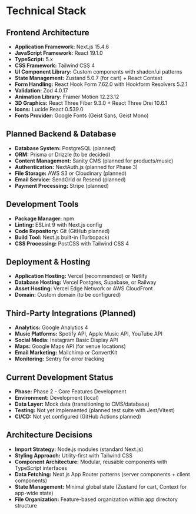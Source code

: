 # Technical Stack

## Frontend Architecture

- **Application Framework:** Next.js 15.4.6
- **JavaScript Framework:** React 19.1.0
- **TypeScript:** 5.x
- **CSS Framework:** Tailwind CSS 4
- **UI Component Library:** Custom components with shadcn/ui patterns
- **State Management:** Zustand 5.0.7 (for cart) + React Context
- **Form Handling:** React Hook Form 7.62.0 with Hookform Resolvers 5.2.1
- **Validation:** Zod 4.0.17
- **Animation Library:** Framer Motion 12.23.12
- **3D Graphics:** React Three Fiber 9.3.0 + React Three Drei 10.6.1
- **Icons:** Lucide React 0.539.0
- **Fonts Provider:** Google Fonts (Geist Sans, Geist Mono)

## Planned Backend & Database

- **Database System:** PostgreSQL (planned)
- **ORM:** Prisma or Drizzle (to be decided)
- **Content Management:** Sanity CMS (planned for products/music)
- **Authentication:** NextAuth.js (planned for Phase 3)
- **File Storage:** AWS S3 or Cloudinary (planned)
- **Email Service:** SendGrid or Resend (planned)
- **Payment Processing:** Stripe (planned)

## Development Tools

- **Package Manager:** npm
- **Linting:** ESLint 9 with Next.js config
- **Code Repository:** Git (GitHub planned)
- **Build Tool:** Next.js built-in (Turbopack)
- **CSS Processing:** PostCSS with Tailwind CSS 4

## Deployment & Hosting

- **Application Hosting:** Vercel (recommended) or Netlify
- **Database Hosting:** Vercel Postgres, Supabase, or Railway
- **Asset Hosting:** Vercel Edge Network or AWS CloudFront
- **Domain:** Custom domain (to be configured)

## Third-Party Integrations (Planned)

- **Analytics:** Google Analytics 4
- **Music Platforms:** Spotify API, Apple Music API, YouTube API
- **Social Media:** Instagram Basic Display API
- **Maps:** Google Maps API (for venue locations)
- **Email Marketing:** Mailchimp or ConvertKit
- **Monitoring:** Sentry for error tracking

## Current Development Status

- **Phase:** Phase 2 - Core Features Development
- **Environment:** Development (local)
- **Data Layer:** Mock data (transitioning to CMS/database)
- **Testing:** Not yet implemented (planned test suite with Jest/Vitest)
- **CI/CD:** Not yet configured (GitHub Actions planned)

## Architecture Decisions

- **Import Strategy:** Node.js modules (standard Next.js)
- **Styling Approach:** Utility-first with Tailwind CSS
- **Component Architecture:** Modular, reusable components with TypeScript interfaces
- **Data Fetching:** Next.js App Router patterns (server components + client components)
- **State Management:** Minimal global state (Zustand for cart, Context for app-wide state)
- **File Organization:** Feature-based organization within app directory structure
